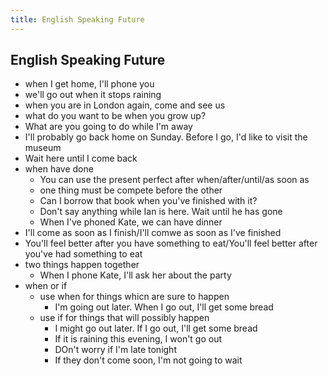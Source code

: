```yaml
---
title: English Speaking Future
---
```


## English Speaking Future

* when I get home, I'll phone you
* we'll go out when it stops raining
* when you are in London again, come and see us
* what do you want to be when you grow up?
* What are you going to do while I'm away
* I'll probably go back home on Sunday. Before I go, I'd like to visit the museum
* Wait here until I come back
* when have done
    * You can use the present perfect after when/after/until/as soon as
    * one thing must be compete before the other
    * Can I borrow that book when you've finished with it?
    * Don't say anything while Ian is here. Wait until he has gone
    * When I've phoned Kate, we can have dinner
* I'll come as soon as I finish/I'll comwe as soon as I've finished
* You'll feel better after you have something to eat/You'll feel better after you've had something to eat
* two things happen together
    * When I phone Kate, I'll ask her about the party
* when or if
    * use when for things whicn are sure to happen
        * I'm going out later. When I go out, I'll get some bread
    * use if for things that will possibly happen
        * I might go out later. If I go out, I'll get some bread
        * If it is raining this evening, I won't go out
        * DOn't worry if I'm late tonight
        * If they don't come soon, I'm not going to wait


